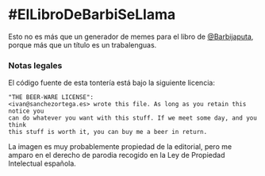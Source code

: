 # #ElLibroDeBarbiSeLlama


Esto no es más que un generador de memes para el libro de [@Barbijaputa](http://twitter.com/Barbijaputa), porque más que un título es un trabalenguas.




### Notas legales

El código fuente de esta tontería está bajo la siguiente licencia:

```
"THE BEER-WARE LICENSE":
<ivan@sanchezortega.es> wrote this file. As long as you retain this notice you
can do whatever you want with this stuff. If we meet some day, and you think
this stuff is worth it, you can buy me a beer in return.
```


La imagen es muy probablemente propiedad de la editorial, pero me amparo en el derecho de parodia recogido en la Ley de Propiedad Intelectual española.